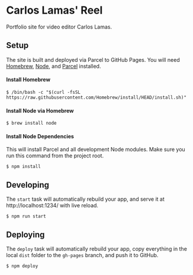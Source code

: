 # Carlos Lamas' Reel

Portfolio site for video editor Carlos Lamas.

## Setup

The site is built and deployed via Parcel to GitHub Pages. You will need [Homebrew](https://brew.sh/), [Node](https://nodejs.org/en/download/package-manager), and [Parcel](https://parceljs.org/) installed.

#### Install Homebrew

`$ /bin/bash -c "$(curl -fsSL https://raw.githubusercontent.com/Homebrew/install/HEAD/install.sh)"`

#### Install Node via Homebrew

`$ brew install node`

#### Install Node Dependencies

This will install Parcel and all development Node modules. Make sure you run this command from the project root.

`$ npm install`

## Developing

The `start` task will automatically rebuild your app, and serve it at http://localhost:1234/ with live reload.

`$ npm run start`

## Deploying

The `deploy` task will automatically rebuild your app, copy everything in the local `dist` folder to the `gh-pages` branch, and push it to GitHub.

`$ npm deploy`
